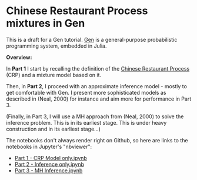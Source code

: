 # Chinese Restaurant Process mixtures in Gen

This is a draft for a Gen tutorial.
[Gen](https://www.gen.dev/)  is a general-purpose probabilistic programming system, embedded in Julia.

**Overview:**

In **Part 1** I start by recalling the definition of the [Chinese Restaurant Process](https://en.wikipedia.org/wiki/Chinese_restaurant_process) (CRP) and a mixture model based on it. 

Then, in **Part 2**, I proceed with an approximate inference model - mostly to get comfortable with Gen. I present more sophisticated models as described in (Neal, 2000) for instance and aim more for performance in Part 3.

(Finally, in Part 3, I will use a MH approach from (Neal, 2000) to solve the inference problem. This is in its earliest stage. This is under heavy construction and in its earliest stage...)

The notebooks don't always render right on Github, so here are links to the notebooks in Jupyter's "nbviewer":

- [Part 1 - CRP Model only.ipynb](https://nbviewer.jupyter.org/github/mirkoklukas/CRP-mixtures-in-Gen/blob/draft/Part%201%20-%20CRP%20Model%20only.ipynb) 
- [Part 2 - Inference only.ipynb](https://nbviewer.jupyter.org/github/mirkoklukas/CRP-mixtures-in-Gen/blob/draft/Part%202%20-%20Inference%20only.ipynb)
- [Part 3 - MH Inference.ipynb](https://nbviewer.jupyter.org/github/mirkoklukas/CRP-mixtures-in-Gen/blob/draft/Part%203%20-%20MH%20Inference.ipynb)
